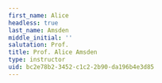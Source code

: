 ```yaml
---
first_name: Alice
headless: true
last_name: Amsden
middle_initial: ''
salutation: Prof.
title: Prof. Alice Amsden
type: instructor
uid: bc2e78b2-3452-c1c2-2b90-da196b4e3d85
---
```

